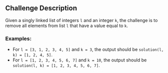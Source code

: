 ## Challenge Description

Given a singly linked list of integers `l` and an integer `k`, the challenge is to remove all elements from list `l` that have a value equal to `k`.

### Examples:
- For `l = [3, 1, 2, 3, 4, 5]` and `k = 3`, the output should be `solution(l, k) = [1, 2, 4, 5]`.
- For `l = [1, 2, 3, 4, 5, 6, 7]` and `k = 10`, the output should be `solution(l, k) = [1, 2, 3, 4, 5, 6, 7]`.